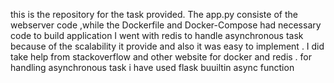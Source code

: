 this is the repository for the task provided. 
The app.py consiste of the webserver code ,while the Dockerfile and Docker-Compose had necessary code to build application
I went with redis to handle asynchronous task because of the scalability it provide and also it was easy to implement . I did take help from stackoverflow and other website for docker and redis .
for handling asynchronous task i have used flask buuiltin async function
